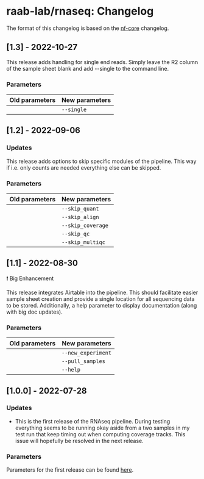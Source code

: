 raab-lab/rnaseq: Changelog
==============================

The format of this changelog is based on the [nf-core](https://github.com/nf-core/rnaseq/blob/master/CHANGELOG.md) changelog.

## [1.3] - 2022-10-27

This release adds handling for single end reads. Simply leave the R2 column of the sample sheet blank and add --single to the command line.

### Parameters

| Old parameters         | New parameters         |
| ---------------------- | ---------------------- |
|                        | `--single`		  |

## [1.2] - 2022-09-06

### Updates

This release adds options to skip specific modules of the pipeline. This way if i.e. only counts are needed everything else can be skipped.

### Parameters

| Old parameters         | New parameters         |
| ---------------------- | ---------------------- |
|                        | `--skip_quant`	  |
|                        | `--skip_align`	  |
|                        | `--skip_coverage`  	  |
|                        | `--skip_qc`	  	  |
|                        | `--skip_multiqc`  	  |

## [1.1] - 2022-08-30

:exclamation: Big Enhancement

This release integrates Airtable into the pipeline. This should facilitate easier sample sheet creation and provide a single location for all sequencing data to be stored. Additionally, a help parameter to display documentation (along with big doc updates).

### Parameters

| Old parameters         | New parameters         |
| ---------------------- | ---------------------- |
|                        | `--new_experiment`     |
|                        | `--pull_samples`	  |
|                        | `--help`	  	  |

## [1.0.0] - 2022-07-28

### Updates

- This is the first release of the RNAseq pipeline. During testing everything seems to be running okay aside from a two samples in my test run that keep timing out when computing coverage tracks. This issue will hopefully be resolved in the next release.

### Parameters

Parameters for the first release can be found [here](docs/params.md).

